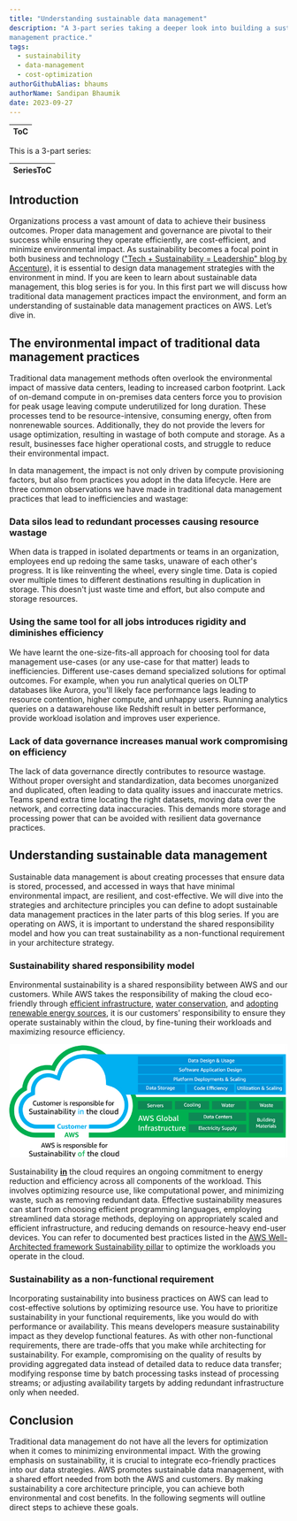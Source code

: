 ```yaml
---
title: "Understanding sustainable data management"
description: "A 3-part series taking a deeper look into building a sustainable data
management practice."
tags:
  - sustainability
  - data-management
  - cost-optimization
authorGithubAlias: bhaums
authorName: Sandipan Bhaumik
date: 2023-09-27
---
```

|ToC|
|---|

This is a 3-part series:

| SeriesToC |
|-----------|

## Introduction

Organizations process a vast amount of data to achieve their business outcomes. Proper data
management and governance are pivotal to their success while ensuring they operate
efficiently, are cost-efficient, and minimize environmental impact. As sustainability becomes
a focal point in both business and technology (["Tech + Sustainability = Leadership" blog by
Accenture](https://www.accenture.com/us-en/blogs/technology-innovation/tech-sustainability-leadership)), it is essential to design data management strategies with the environment in mind.
If you are keen to learn about sustainable data management, this blog series is for you. In this
first part we will discuss how traditional data management practices impact the environment,
and form an understanding of sustainable data management practices on AWS. Let’s dive in.

## The environmental impact of traditional data management practices

Traditional data management methods often overlook the environmental impact of massive
data centers, leading to increased carbon footprint. Lack of on-demand compute in on-premises
data centers force you to provision for peak usage leaving compute underutilized for long
duration. These processes tend to be resource-intensive, consuming energy, often from nonrenewable
sources. Additionally, they do not provide the levers for usage optimization,
resulting in wastage of both compute and storage. As a result, businesses face higher
operational costs, and struggle to reduce their environmental impact.

In data management, the impact is not only driven by compute provisioning factors, but also
from practices you adopt in the data lifecycle. Here are three common observations we have
made in traditional data management practices that lead to inefficiencies and wastage:

### Data silos lead to redundant processes causing resource wastage

When data is trapped in isolated departments or teams in an organization, employees end up
redoing the same tasks, unaware of each other's progress. It is like reinventing the wheel, every
single time. Data is copied over multiple times to different destinations resulting in duplication
in storage. This doesn't just waste time and effort, but also compute and storage resources.

### Using the same tool for all jobs introduces rigidity and diminishes efficiency

We have learnt the one-size-fits-all approach for choosing tool for data management use-cases
(or any use-case for that matter) leads to inefficiencies. Different use-cases demand specialized
solutions for optimal outcomes. For example, when you run analytical queries on OLTP databases like Aurora, you'll likely face performance lags leading to resource contention, higher compute, and unhappy users. Running analytics queries on a datawarehouse like
Redshift result in better performance, provide workload isolation and improves user
experience.

### Lack of data governance increases manual work compromising on efficiency

The lack of data governance directly contributes to resource wastage. Without proper oversight
and standardization, data becomes unorganized and duplicated, often leading to data quality
issues and inaccurate metrics. Teams spend extra time locating the right datasets, moving data
over the network, and correcting data inaccuracies. This demands more storage and processing
power that can be avoided with resilient data governance practices.

## Understanding sustainable data management

Sustainable data management is about creating processes that ensure data is stored, processed,
and accessed in ways that have minimal environmental impact, are resilient, and cost-effective.
We will dive into the strategies and architecture principles you can define to adopt sustainable
data management practices in the later parts of this blog series. If you are operating on AWS,
it is important to understand the shared responsibility model and how you can treat
sustainability as a non-functional requirement in your architecture strategy.

### Sustainability shared responsibility model

Environmental sustainability is a shared responsibility between AWS and our customers. While
AWS takes the responsibility of making the cloud eco-friendly through [efficient infrastructure](https://www.aboutamazon.eu/news/sustainability/reducing-carbon-by-moving-to-aws),
[water conservation](https://aws.amazon.com/local/hongkong/news/water-positive-commitment/), and [adopting renewable energy sources](https://www.aboutamazon.com/news/sustainability/amazon-sets-a-new-record-for-the-most-renewable-energy-purchased-in-a-single-year), it is our customers’ responsibility
to ensure they operate sustainably within the cloud, by fine-tuning their workloads and
maximizing resource efficiency.

![sustainability is a shared responsibility between AWS and our customers](images/sustainability-shared-responsibility-model.png)

Sustainability <u>**in**</u> the cloud requires an ongoing commitment to energy reduction and efficiency
across all components of the workload. This involves optimizing resource use, like
computational power, and minimizing waste, such as removing redundant data. Effective
sustainability measures can start from choosing efficient programming languages, employing
streamlined data storage methods, deploying on appropriately scaled and efficient infrastructure, and reducing demands on resource-heavy end-user devices. You can refer to
documented best practices listed in the [AWS Well-Architected framework Sustainability pillar](https://docs.aws.amazon.com/wellarchitected/latest/sustainability-pillar/sustainability-pillar.html)
to optimize the workloads you operate in the cloud.

### Sustainability as a non-functional requirement

Incorporating sustainability into business practices on AWS can lead to cost-effective solutions
by optimizing resource use. You have to prioritize sustainability in your functional
requirements, like you would do with performance or availability. This means developers
measure sustainability impact as they develop functional features. As with other non-functional
requirements, there are trade-offs that you make while architecting for sustainability. For
example, compromising on the quality of results by providing aggregated data instead of
detailed data to reduce data transfer; modifying response time by batch processing tasks instead
of processing streams; or adjusting availability targets by adding redundant infrastructure only
when needed.

## Conclusion

Traditional data management do not have all the levers for optimization when it comes to
minimizing environmental impact. With the growing emphasis on sustainability, it is crucial to
integrate eco-friendly practices into our data strategies. AWS promotes sustainable data
management, with a shared effort needed from both the AWS and customers. By making
sustainability a core architecture principle, you can achieve both environmental and cost
benefits. In the following segments will outline direct steps to achieve these goals.
